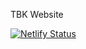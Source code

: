 TBK Website

[![Netlify Status](https://api.netlify.com/api/v1/badges/8c47fea4-eb05-49a7-ad5a-4b200e671f80/deploy-status)](https://app.netlify.com/sites/tbk/deploys)
